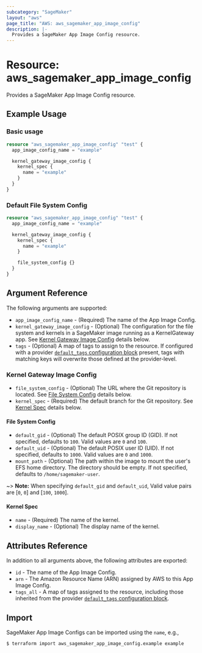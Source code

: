 ```yaml
---
subcategory: "SageMaker"
layout: "aws"
page_title: "AWS: aws_sagemaker_app_image_config"
description: |-
  Provides a SageMaker App Image Config resource.
---
```


# Resource: aws_sagemaker_app_image_config

Provides a SageMaker App Image Config resource.

## Example Usage

### Basic usage

```terraform
resource "aws_sagemaker_app_image_config" "test" {
  app_image_config_name = "example"

  kernel_gateway_image_config {
    kernel_spec {
      name = "example"
    }
  }
}
```

### Default File System Config

```terraform
resource "aws_sagemaker_app_image_config" "test" {
  app_image_config_name = "example"

  kernel_gateway_image_config {
    kernel_spec {
      name = "example"
    }

    file_system_config {}
  }
}
```

## Argument Reference

The following arguments are supported:

* `app_image_config_name` - (Required) The name of the App Image Config.
* `kernel_gateway_image_config` - (Optional) The configuration for the file system and kernels in a SageMaker image running as a KernelGateway app. See [Kernel Gateway Image Config](#kernel-gateway-image-config) details below.
* `tags` - (Optional) A map of tags to assign to the resource. If configured with a provider [`default_tags` configuration block](https://registry.terraform.io/providers/hashicorp/aws/latest/docs#default_tags-configuration-block) present, tags with matching keys will overwrite those defined at the provider-level.

### Kernel Gateway Image Config

* `file_system_config` - (Optional) The URL where the Git repository is located. See [File System Config](#file-system-config) details below.
* `kernel_spec` - (Required) The default branch for the Git repository. See [Kernel Spec](#kernel-spec) details below.

#### File System Config

* `default_gid` - (Optional) The default POSIX group ID (GID). If not specified, defaults to `100`. Valid values are `0` and `100`.
* `default_uid` - (Optional) The default POSIX user ID (UID). If not specified, defaults to `1000`. Valid values are `0` and `1000`.
* `mount_path` - (Optional) The path within the image to mount the user's EFS home directory. The directory should be empty. If not specified, defaults to `/home/sagemaker-user`.

~> **Note:** When specifying `default_gid` and `default_uid`, Valid value pairs are [`0`, `0`] and [`100`, `1000`].

#### Kernel Spec

* `name` - (Required) The name of the kernel.
* `display_name` - (Optional) The display name of the kernel.

## Attributes Reference

In addition to all arguments above, the following attributes are exported:

* `id` - The name of the App Image Config.
* `arn` - The Amazon Resource Name (ARN) assigned by AWS to this App Image Config.
* `tags_all` - A map of tags assigned to the resource, including those inherited from the provider [`default_tags` configuration block](https://registry.terraform.io/providers/hashicorp/aws/latest/docs#default_tags-configuration-block).

## Import

SageMaker App Image Configs can be imported using the `name`, e.g.,

```
$ terraform import aws_sagemaker_app_image_config.example example
```
